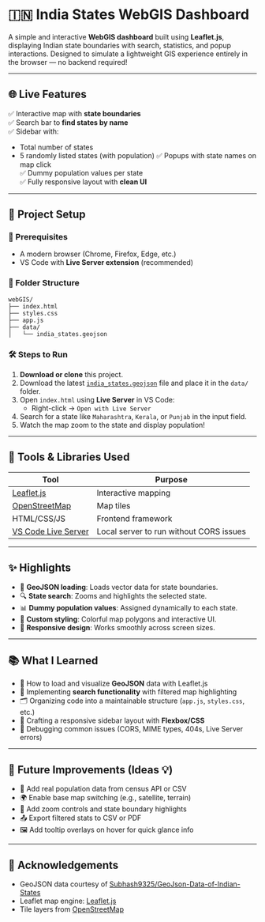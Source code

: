 # 🇮🇳 India States WebGIS Dashboard

A simple and interactive **WebGIS dashboard** built using **Leaflet.js**, displaying Indian state boundaries with search, statistics, and popup interactions. Designed to simulate a lightweight GIS experience entirely in the browser — no backend required!

---

## 🌐 Live Features

✅ Interactive map with **state boundaries**  
✅ Search bar to **find states by name**  
✅ Sidebar with:
- Total number of states
- 5 randomly listed states (with population)
✅ Popups with state names on map click  
✅ Dummy population values per state  
✅ Fully responsive layout with **clean UI**

---

## 🚀 Project Setup

### 🔧 Prerequisites
- A modern browser (Chrome, Firefox, Edge, etc.)
- VS Code with **Live Server extension** (recommended)

### 📁 Folder Structure
```
webGIS/
├── index.html
├── styles.css
├── app.js
├── data/
│   └── india_states.geojson
```

### 🛠 Steps to Run

1. **Download or clone** this project.
2. Download the latest [`india_states.geojson`](https://github.com/Subhash9325/GeoJson-Data-of-Indian-States) file and place it in the `data/` folder.
3. Open `index.html` using **Live Server** in VS Code:
   - Right-click → `Open with Live Server`
4. Search for a state like `Maharashtra`, `Kerala`, or `Punjab` in the input field.
5. Watch the map zoom to the state and display population!

---

## 🧰 Tools & Libraries Used

| Tool            | Purpose                                 |
|-----------------|------------------------------------------|
| [Leaflet.js](https://leafletjs.com/) | Interactive mapping |
| [OpenStreetMap](https://www.openstreetmap.org/) | Map tiles |
| HTML/CSS/JS     | Frontend framework                      |
| [VS Code Live Server](https://marketplace.visualstudio.com/items?itemName=ritwickdey.LiveServer) | Local server to run without CORS issues |

---

## ✨ Highlights

- 📍 **GeoJSON loading**: Loads vector data for state boundaries.
- 🔍 **State search**: Zooms and highlights the selected state.
- 📊 **Dummy population values**: Assigned dynamically to each state.
- 🧠 **Custom styling**: Colorful map polygons and interactive UI.
- 📱 **Responsive design**: Works smoothly across screen sizes.

---

## 📚 What I Learned

- 📌 How to load and visualize **GeoJSON** data with Leaflet.js
- 🎯 Implementing **search functionality** with filtered map highlighting
- 🗂️ Organizing code into a maintainable structure (`app.js`, `styles.css`, etc.)
- 🎨 Crafting a responsive sidebar layout with **Flexbox/CSS**
- 🧪 Debugging common issues (CORS, MIME types, 404s, Live Server errors)

---

## 📝 Future Improvements (Ideas 💡)

- 📍 Add real population data from census API or CSV
- 🌍 Enable base map switching (e.g., satellite, terrain)
- 🧭 Add zoom controls and state boundary highlights
- 📤 Export filtered stats to CSV or PDF
- 🖼️ Add tooltip overlays on hover for quick glance info

---

## 🤝 Acknowledgements

- GeoJSON data courtesy of [Subhash9325/GeoJson-Data-of-Indian-States](https://github.com/Subhash9325/GeoJson-Data-of-Indian-States)
- Leaflet map engine: [Leaflet.js](https://leafletjs.com/)
- Tile layers from [OpenStreetMap](https://www.openstreetmap.org/)
